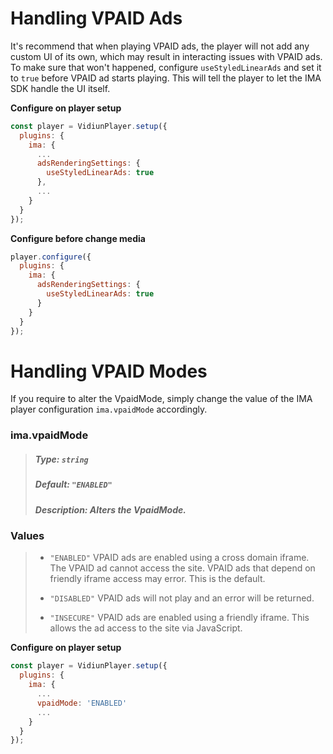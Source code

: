 # Handling VPAID Ads

It's recommend that when playing VPAID ads, the player will not add any custom UI of its own, which may result in interacting issues with VPAID ads.
<br>To make sure that won't happened, configure `useStyledLinearAds` and set it to `true` before VPAID ad starts playing. This will tell the player to let the IMA SDK handle the UI itself.

**Configure on player setup**

```js
const player = VidiunPlayer.setup({
  plugins: {
    ima: {
      ...
      adsRenderingSettings: {
        useStyledLinearAds: true
      },
      ...
    }
  }
});
```

**Configure before change media**

```js
player.configure({
  plugins: {
    ima: {
      adsRenderingSettings: {
        useStyledLinearAds: true
      }
    }
  }
});
```

# Handling VPAID Modes

If you require to alter the VpaidMode, simply change the value of the IMA player configuration `ima.vpaidMode` accordingly.

### ima.vpaidMode

> ##### Type: `string`
>
> ##### Default: `"ENABLED"`
>
> ##### Description: Alters the VpaidMode.

### Values

> * `"ENABLED"` VPAID ads are enabled using a cross domain iframe. The VPAID ad cannot access the site. VPAID ads that depend on friendly iframe access may error. This is the default.
>
> * `"DISABLED"` VPAID ads will not play and an error will be returned.
>
> * `"INSECURE"` VPAID ads are enabled using a friendly iframe. This allows the ad access to the site via JavaScript.

**Configure on player setup**

```js
const player = VidiunPlayer.setup({
  plugins: {
    ima: {
      ...
      vpaidMode: 'ENABLED'
      ...
    }
  }
});
```
